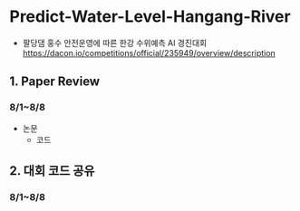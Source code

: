 # Predict-Water-Level-Hangang-River
- 팔당댐 홍수 안전운영에 따른 한강 수위예측 AI 경진대회 https://dacon.io/competitions/official/235949/overview/description

## 1. Paper Review
### 8/1~8/8
- 논문
  - 코드

## 2. 대회 코드 공유
### 8/1~8/8

